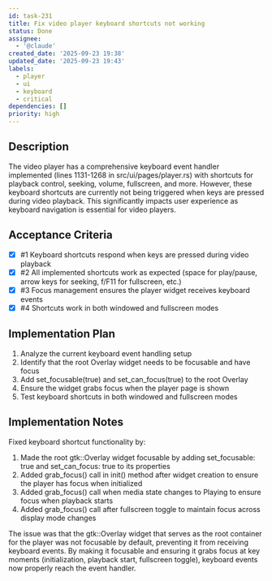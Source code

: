 ```yaml
---
id: task-231
title: Fix video player keyboard shortcuts not working
status: Done
assignee:
  - '@claude'
created_date: '2025-09-23 19:38'
updated_date: '2025-09-23 19:43'
labels:
  - player
  - ui
  - keyboard
  - critical
dependencies: []
priority: high
---
```


## Description

<!-- SECTION:DESCRIPTION:BEGIN -->
The video player has a comprehensive keyboard event handler implemented (lines 1131-1268 in src/ui/pages/player.rs) with shortcuts for playback control, seeking, volume, fullscreen, and more. However, these keyboard shortcuts are currently not being triggered when keys are pressed during video playback. This significantly impacts user experience as keyboard navigation is essential for video players.
<!-- SECTION:DESCRIPTION:END -->

## Acceptance Criteria
<!-- AC:BEGIN -->
- [x] #1 Keyboard shortcuts respond when keys are pressed during video playback
- [x] #2 All implemented shortcuts work as expected (space for play/pause, arrow keys for seeking, f/F11 for fullscreen, etc.)
- [x] #3 Focus management ensures the player widget receives keyboard events
- [x] #4 Shortcuts work in both windowed and fullscreen modes
<!-- AC:END -->

## Implementation Plan

<!-- SECTION:PLAN:BEGIN -->
1. Analyze the current keyboard event handling setup
2. Identify that the root Overlay widget needs to be focusable and have focus
3. Add set_focusable(true) and set_can_focus(true) to the root Overlay
4. Ensure the widget grabs focus when the player page is shown
5. Test keyboard shortcuts in both windowed and fullscreen modes
<!-- SECTION:PLAN:END -->

## Implementation Notes

<!-- SECTION:NOTES:BEGIN -->
Fixed keyboard shortcut functionality by:

1. Made the root gtk::Overlay widget focusable by adding set_focusable: true and set_can_focus: true to its properties
2. Added grab_focus() call in init() method after widget creation to ensure the player has focus when initialized
3. Added grab_focus() call when media state changes to Playing to ensure focus when playback starts
4. Added grab_focus() call after fullscreen toggle to maintain focus across display mode changes

The issue was that the gtk::Overlay widget that serves as the root container for the player was not focusable by default, preventing it from receiving keyboard events. By making it focusable and ensuring it grabs focus at key moments (initialization, playback start, fullscreen toggle), keyboard events now properly reach the event handler.
<!-- SECTION:NOTES:END -->
